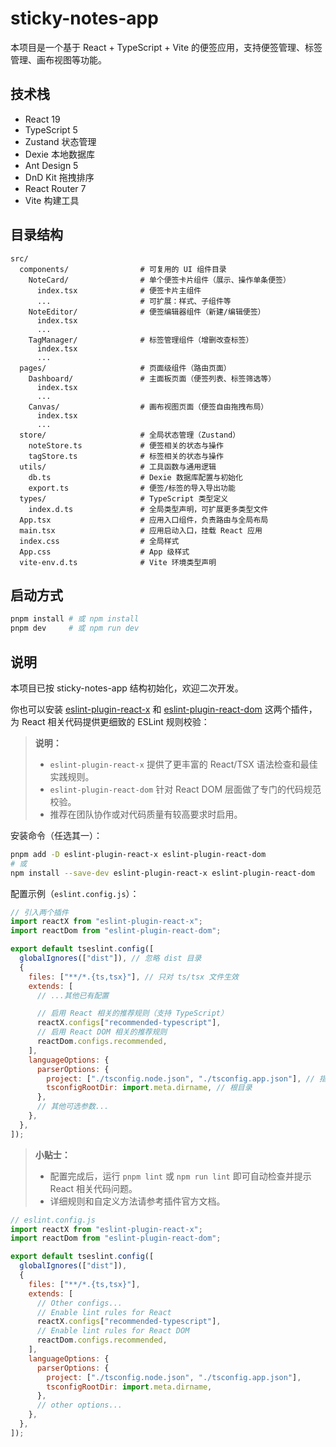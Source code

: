 # sticky-notes-app

本项目是一个基于 React + TypeScript + Vite 的便签应用，支持便签管理、标签管理、画布视图等功能。

## 技术栈

- React 19
- TypeScript 5
- Zustand 状态管理
- Dexie 本地数据库
- Ant Design 5
- DnD Kit 拖拽排序
- React Router 7
- Vite 构建工具

## 目录结构

```
src/
  components/                # 可复用的 UI 组件目录
    NoteCard/                # 单个便签卡片组件（展示、操作单条便签）
      index.tsx              # 便签卡片主组件
      ...                    # 可扩展：样式、子组件等
    NoteEditor/              # 便签编辑器组件（新建/编辑便签）
      index.tsx
      ...
    TagManager/              # 标签管理组件（增删改查标签）
      index.tsx
      ...
  pages/                     # 页面级组件（路由页面）
    Dashboard/               # 主面板页面（便签列表、标签筛选等）
      index.tsx
      ...
    Canvas/                  # 画布视图页面（便签自由拖拽布局）
      index.tsx
      ...
  store/                     # 全局状态管理（Zustand）
    noteStore.ts             # 便签相关的状态与操作
    tagStore.ts              # 标签相关的状态与操作
  utils/                     # 工具函数与通用逻辑
    db.ts                    # Dexie 数据库配置与初始化
    export.ts                # 便签/标签的导入导出功能
  types/                     # TypeScript 类型定义
    index.d.ts               # 全局类型声明，可扩展更多类型文件
  App.tsx                    # 应用入口组件，负责路由与全局布局
  main.tsx                   # 应用启动入口，挂载 React 应用
  index.css                  # 全局样式
  App.css                    # App 级样式
  vite-env.d.ts              # Vite 环境类型声明
```

## 启动方式

```bash
pnpm install # 或 npm install
pnpm dev     # 或 npm run dev
```

## 说明

本项目已按 sticky-notes-app 结构初始化，欢迎二次开发。

你也可以安装 [eslint-plugin-react-x](https://github.com/Rel1cx/eslint-react/tree/main/packages/plugins/eslint-plugin-react-x) 和 [eslint-plugin-react-dom](https://github.com/Rel1cx/eslint-react/tree/main/packages/plugins/eslint-plugin-react-dom) 这两个插件，为 React 相关代码提供更细致的 ESLint 规则校验：

> **说明：**
>
> - `eslint-plugin-react-x` 提供了更丰富的 React/TSX 语法检查和最佳实践规则。
> - `eslint-plugin-react-dom` 针对 React DOM 层面做了专门的代码规范校验。
> - 推荐在团队协作或对代码质量有较高要求时启用。

安装命令（任选其一）：

```bash
pnpm add -D eslint-plugin-react-x eslint-plugin-react-dom
# 或
npm install --save-dev eslint-plugin-react-x eslint-plugin-react-dom
```

配置示例（`eslint.config.js`）：

```js
// 引入两个插件
import reactX from "eslint-plugin-react-x";
import reactDom from "eslint-plugin-react-dom";

export default tseslint.config([
  globalIgnores(["dist"]), // 忽略 dist 目录
  {
    files: ["**/*.{ts,tsx}"], // 只对 ts/tsx 文件生效
    extends: [
      // ...其他已有配置

      // 启用 React 相关的推荐规则（支持 TypeScript）
      reactX.configs["recommended-typescript"],
      // 启用 React DOM 相关的推荐规则
      reactDom.configs.recommended,
    ],
    languageOptions: {
      parserOptions: {
        project: ["./tsconfig.node.json", "./tsconfig.app.json"], // 指定 ts 配置
        tsconfigRootDir: import.meta.dirname, // 根目录
      },
      // 其他可选参数...
    },
  },
]);
```

> **小贴士：**
>
> - 配置完成后，运行 `pnpm lint` 或 `npm run lint` 即可自动检查并提示 React 相关代码问题。
> - 详细规则和自定义方法请参考插件官方文档。

```js
// eslint.config.js
import reactX from "eslint-plugin-react-x";
import reactDom from "eslint-plugin-react-dom";

export default tseslint.config([
  globalIgnores(["dist"]),
  {
    files: ["**/*.{ts,tsx}"],
    extends: [
      // Other configs...
      // Enable lint rules for React
      reactX.configs["recommended-typescript"],
      // Enable lint rules for React DOM
      reactDom.configs.recommended,
    ],
    languageOptions: {
      parserOptions: {
        project: ["./tsconfig.node.json", "./tsconfig.app.json"],
        tsconfigRootDir: import.meta.dirname,
      },
      // other options...
    },
  },
]);
```

